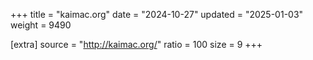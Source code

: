 +++
title = "kaimac.org"
date = "2024-10-27"
updated = "2025-01-03"
weight = 9490

[extra]
source = "http://kaimac.org/"
ratio = 100
size = 9
+++
